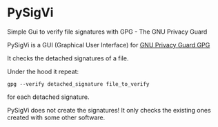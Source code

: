 # PySigVi
Simple Gui to verify file signatures with GPG - The GNU Privacy Guard

PySigVi is a GUI (Graphical User Interface) for [GNU Privacy Guard GPG](https://gnupg.org/)

It checks the detached signatures of a file.

Under the hood it repeat:

`gpg --verify detached_signature file_to_verify`

for each detached signature.

PySigVi does not create the signatures! It only checks the existing ones created with some other software.
